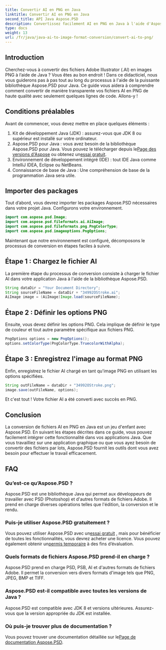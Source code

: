 ```yaml
---
title: Convertir AI en PNG en Java
linktitle: Convertir AI en PNG en Java
second_title: API Java Aspose.PSD
description: Convertissez facilement AI en PNG en Java à l'aide d'Aspose.PSD avec ce guide. Apprenez à charger, définir des options et enregistrer vos fichiers AI sous forme d'images PNG sans effort.
type: docs
weight: 13
url: /fr/java/java-ai-to-image-format-conversion/convert-ai-to-png/
---
```

## Introduction
Cherchez-vous à convertir des fichiers Adobe Illustrator (.AI) en images PNG à l’aide de Java ? Vous êtes au bon endroit ! Dans ce didacticiel, nous vous guiderons pas à pas tout au long du processus à l'aide de la puissante bibliothèque Aspose.PSD pour Java. Ce guide vous aidera à comprendre comment convertir de manière transparente vos fichiers AI en PNG de haute qualité avec seulement quelques lignes de code. Allons-y !
## Conditions préalables
Avant de commencer, vous devez mettre en place quelques éléments :
1. Kit de développement Java (JDK) : assurez-vous que JDK 8 ou supérieur est installé sur votre ordinateur.
2.  Aspose.PSD pour Java : vous avez besoin de la bibliothèque Aspose.PSD pour Java. Vous pouvez le télécharger depuis le[Page des versions d'Aspose](https://releases.aspose.com/psd/java/) ou obtenez un[essai gratuit](https://releases.aspose.com/).
3. Environnement de développement intégré (IDE) : tout IDE Java comme IntelliJ IDEA, Eclipse ou NetBeans.
4. Connaissance de base de Java : Une compréhension de base de la programmation Java sera utile.
## Importer des packages
Tout d’abord, vous devrez importer les packages Aspose.PSD nécessaires dans votre projet Java. Configurons votre environnement.
```java
import com.aspose.psd.Image;
import com.aspose.psd.fileformats.ai.AiImage;
import com.aspose.psd.fileformats.png.PngColorType;
import com.aspose.psd.imageoptions.PngOptions;
```
Maintenant que notre environnement est configuré, décomposons le processus de conversion en étapes faciles à suivre.
## Étape 1 : Chargez le fichier AI
La première étape du processus de conversion consiste à charger le fichier AI dans votre application Java à l'aide de la bibliothèque Aspose.PSD.
```java
String dataDir = "Your Document Directory"; 
String sourceFileName = dataDir + "34992OStroke.ai";       
AiImage image = (AiImage)Image.load(sourceFileName);
```
## Étape 2 : Définir les options PNG
Ensuite, vous devez définir les options PNG. Cela implique de définir le type de couleur et tout autre paramètre spécifique aux fichiers PNG.
```java
PngOptions options = new PngOptions();
options.setColorType(PngColorType.TruecolorWithAlpha);
```
## Étape 3 : Enregistrez l'image au format PNG
Enfin, enregistrez le fichier AI chargé en tant qu'image PNG en utilisant les options spécifiées.
```java
String outFileName = dataDir + "34992OStroke.png";
image.save(outFileName, options);
```
Et c'est tout ! Votre fichier AI a été converti avec succès en PNG.
## Conclusion
La conversion de fichiers AI en PNG en Java est un jeu d'enfant avec Aspose.PSD. En suivant les étapes décrites dans ce guide, vous pouvez facilement intégrer cette fonctionnalité dans vos applications Java. Que vous travailliez sur une application graphique ou que vous ayez besoin de convertir des fichiers par lots, Aspose.PSD fournit les outils dont vous avez besoin pour effectuer le travail efficacement.
## FAQ
### Qu’est-ce qu’Aspose.PSD ?
Aspose.PSD est une bibliothèque Java qui permet aux développeurs de travailler avec PSD (Photoshop) et d'autres formats de fichiers Adobe. Il prend en charge diverses opérations telles que l'édition, la conversion et le rendu.
### Puis-je utiliser Aspose.PSD gratuitement ?
 Vous pouvez utiliser Aspose.PSD avec un[essai gratuit](https://releases.aspose.com/) , mais pour bénéficier de toutes les fonctionnalités, vous devrez acheter une licence. Vous pouvez également obtenir un[permis temporaire](https://purchase.aspose.com/temporary-license/) à des fins d’évaluation.
### Quels formats de fichiers Aspose.PSD prend-il en charge ?
Aspose.PSD prend en charge PSD, PSB, AI et d'autres formats de fichiers Adobe. Il permet la conversion vers divers formats d'image tels que PNG, JPEG, BMP et TIFF.
### Aspose.PSD est-il compatible avec toutes les versions de Java ?
Aspose.PSD est compatible avec JDK 8 et versions ultérieures. Assurez-vous que la version appropriée du JDK est installée.
### Où puis-je trouver plus de documentation ?
 Vous pouvez trouver une documentation détaillée sur le[Page de documentation Aspose.PSD](https://reference.aspose.com/psd/java/).